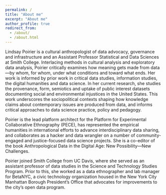 ```yaml
---
permalink: /
title: "About me"
excerpt: "About me"
author_profile: true
redirect_from: 
  - /about/
  - /about.html
---
```


Lindsay Poirier is a cultural anthropologist of data advocacy, governance and infrastructure and an Assistant Professor Statistical and Data Sciences at Smith College. Interlacing methods in cultural analysis and exploratory data analysis, Poirier critically examines how meaning gets made from data—by whom, for whom, under what conditions and toward what ends. Her work is informed by prior work in critical data studies, information studies, the digital humanities and data science. In her current research, she studies the provenance, form, semiotics and uptake of public interest datasets documenting social and environmental injustices in the United States. This work underscores the sociopolitical contexts shaping how knowledge claims about contemporary issues are produced from data, and informs critical approaches to data science practice, policy and pedagogy.

Poirier is the lead platform architect for the Platform for Experimental Collaborative Ethnography (PECE), has represented the empirical humanities in international efforts to advance interdisciplinary data sharing, and collaborates as a hacker and data wrangler on a number of community-engaged and justice-focused data science projects. She is a co-editor of the book Anthropological Data in the Digital Age: New Possibility—New Challenges.

Poirier joined Smith College from UC Davis, where she served as an assistant professor of data studies in the Science and Technology Studies Program. Prior to this, she worked as a data ethnographer and lab manager for BetaNYC, a civic technology organization housed in the New York City Manhattan Borough President’s Office that advocates for improvements to the city’s open data program.